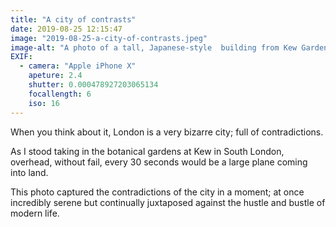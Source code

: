 ```yaml
---
title: "A city of contrasts"
date: 2019-08-25 12:15:47
image: "2019-08-25-a-city-of-contrasts.jpeg"
image-alt: "A photo of a tall, Japanese-style  building from Kew Gardens. In the sky, a plane flys close overhead, coming into land."
EXIF:
  - camera: "Apple iPhone X"
    apeture: 2.4
    shutter: 0.000478927203065134
    focallength: 6
    iso: 16
---
```


When you think about it, London is a very bizarre city; full of contradictions. 

As I stood taking in the botanical gardens at Kew in South London, overhead, without fail, every 30 seconds would be a large plane coming into land.

This photo captured the contradictions of the city in a moment; at once incredibly serene but continually juxtaposed against the hustle and bustle of modern life.